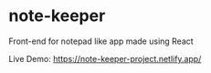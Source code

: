 # note-keeper
Front-end for notepad like app made using React

Live Demo:
https://note-keeper-project.netlify.app/
